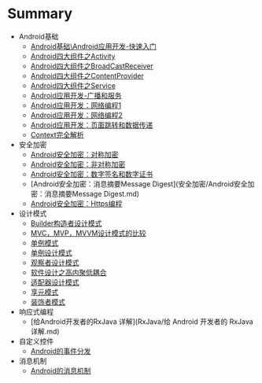 # Summary

* Android基础
	* [Android基础\Android应用开发-快速入门](Android基础/Android应用开发-快速入门.md)
	* [Android四大组件之Activity](Android基础/Android四大组件之Activity.md)
	* [Android四大组件之BroadCastReceiver](Android基础/Android四大组件之BroadCastReceiver.md)
	* [Android四大组件之ContentProvider](Android基础/Android四大组件之ContentProvider.md)
	* [Android四大组件之Service](Android基础/Android四大组件之Service.md)
	* [Android应用开发-广播和服务](Android基础/Android应用开发-广播和服务.md)
	* [Android应用开发：网络编程1](Android基础/Android应用开发：网络编程1.md)
	* [Android应用开发：网络编程2](Android基础/Android应用开发：网络编程2.md)
	* [Android应用开发：页面跳转和数据传递](Android基础/Android应用开发：页面跳转和数据传递.md)
	* [Context完全解析](Android基础/Context完全解析.md)
* 安全加密
	* [Android安全加密：对称加密](安全加密/Android安全加密：对称加密.md)
	* [Android安全加密：非对称加密](安全加密/Android安全加密：非对称加密.md)
	* [Android安全加密：数字签名和数字证书](安全加密/Android安全加密：数字签名和数字证书.md)
	* [Android安全加密：消息摘要Message Digest](安全加密/Android安全加密：消息摘要Message Digest.md)
	* [Android安全加密：Https编程](安全加密/Android安全加密：Https编程.md)
* 设计模式
	* [Builder构造者设计模式](设计模式/Builder构造者设计模式.md)
	* [MVC，MVP，MVVM设计模式的比较](设计模式/MVC，MVP，MVVM设计模式的比较.md)
	* [单例模式](设计模式/单例模式.md)
	* [单例设计模式](设计模式/单例设计模式.md)
	* [观察者设计模式](设计模式/观察者设计模式.md)
	* [软件设计之高内聚低耦合](设计模式/软件设计之高内聚低耦合.md)
	* [适配器设计模式](设计模式/适配器设计模式.md)
	* [享元模式](设计模式/享元模式.md)
	* [装饰者模式](设计模式/装饰者模式.md)
* 响应式编程
	* [给Android开发者的RxJava 详解](RxJava/给 Android 开发者的 RxJava 详解.md)
* 自定义控件
	* [Android的事件分发](自定义控件/Android的事件分发.md)
* 消息机制
	* [Android的消息机制](消息机制/Android的消息机制.md)
